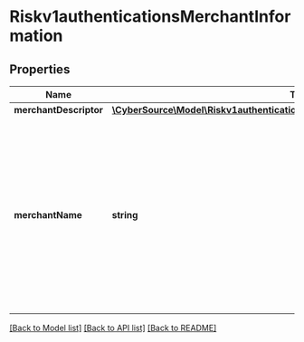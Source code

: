 # Riskv1authenticationsMerchantInformation

## Properties
Name | Type | Description | Notes
------------ | ------------- | ------------- | -------------
**merchantDescriptor** | [**\CyberSource\Model\Riskv1authenticationsMerchantInformationMerchantDescriptor**](Riskv1authenticationsMerchantInformationMerchantDescriptor.md) |  | [optional] 
**merchantName** | **string** | Your company’s name as you want it to appear to the customer in the issuing bank’s authentication form. This value overrides the value specified by your merchant bank. | [optional] 

[[Back to Model list]](../README.md#documentation-for-models) [[Back to API list]](../README.md#documentation-for-api-endpoints) [[Back to README]](../README.md)


